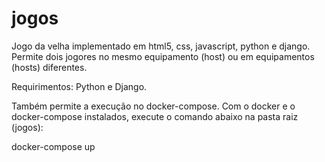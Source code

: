 # jogos

Jogo da velha implementado em html5, css, javascript, python e django.
Permite dois jogores no mesmo equipamento (host) ou em equipamentos (hosts) diferentes.


Requirimentos: Python e Django.

Também permite a execução no docker-compose. Com o docker e o docker-compose instalados, execute o comando abaixo na pasta raiz (jogos):

docker-compose up


